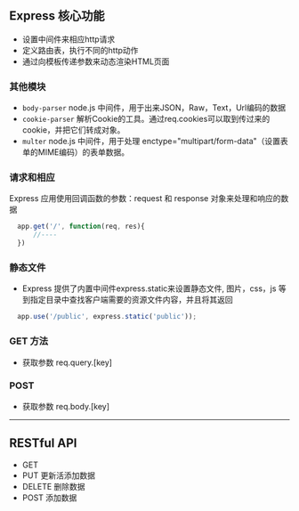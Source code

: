 ## Express 核心功能
- 设置中间件来相应http请求
- 定义路由表，执行不同的http动作
- 通过向模板传递参数来动态渲染HTML页面

### 其他模块
- `body-parser` node.js 中间件，用于出来JSON，Raw，Text，Url编码的数据
- `cookie-parser` 解析Cookie的工具。通过req.cookies可以取到传过来的cookie，并把它们转成对象。
- `multer` node.js 中间件，用于处理 enctype="multipart/form-data"（设置表单的MIME编码）的表单数据。

### 请求和相应
Express 应用使用回调函数的参数：request 和 response 对象来处理和响应的数据
```javascript
  app.get('/', function(req, res){
      //----
  })
```

### 静态文件
- Express 提供了内置中间件express.static来设置静态文件, 图片，css，js 等
  到指定目录中查找客户端需要的资源文件内容，并且将其返回
```javascript
  app.use('/public', express.static('public'));
```

### GET 方法
- 获取参数 req.query.[key]
### POST
- 获取参数 req.body.[key]

------------------------------
## RESTful API
- GET
- PUT 更新活添加数据
- DELETE 删除数据
- POST 添加数据

